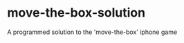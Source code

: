 move-the-box-solution
=====================

A programmed solution to the 'move-the-box' iphone game
